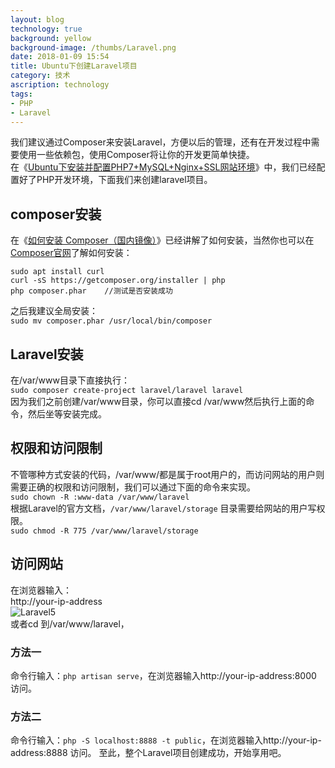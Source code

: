 ```yaml
---
layout: blog
technology: true
background: yellow
background-image: /thumbs/Laravel.png
date: 2018-01-09 15:54
title: Ubuntu下创建Laravel项目
category: 技术
ascription: technology
tags:
- PHP
- Laravel
---
```


我们建议通过Composer来安装Laravel，方便以后的管理，还有在开发过程中需要使用一些依赖包，使用Composer将让你的开发更简单快捷。  
在《[Ubuntu下安装并配置PHP7+MySQL+Nginx+SSL网站环境](https://pangsuan.com/p/Ubuntu-PHP-MySQL-Nginx-SSL.html)》中，我们已经配置好了PHP开发环境，下面我们来创建laravel项目。  
## composer安装
在《[如何安装 Composer（国内镜像）](https://pangsuan.com/p/composer-ghost.html)》已经讲解了如何安装，当然你也可以在[Composer官网](https://getcomposer.org/download/)了解如何安装：  
```
sudo apt install curl
curl -sS https://getcomposer.org/installer | php
php composer.phar    //测试是否安装成功
```
之后我建议全局安装：  
`sudo mv composer.phar /usr/local/bin/composer`
## Laravel安装
在/var/www目录下直接执行：  
`sudo composer create-project laravel/laravel laravel`  
因为我们之前创建/var/www目录，你可以直接cd /var/www然后执行上面的命令，然后坐等安装完成。  
## 权限和访问限制
不管哪种方式安装的代码，/var/www/都是属于root用户的，而访问网站的用户则需要正确的权限和访问限制，我们可以通过下面的命令来实现。  
`sudo chown -R :www-data /var/www/laravel`  
根据Laravel的官方文档，`/var/www/laravel/storage` 目录需要给网站的用户写权限。  
`sudo chmod -R 775 /var/www/laravel/storage` 
## 访问网站
在浏览器输入：  
http://your-ip-address  
![Laravel5](https://obdr74yw6.qnssl.com/image/mwq28AxIfM31l3JzqDFF7mDjxueBAHCbE3E3YmHT.png)  
或者cd 到/var/www/laravel，  
### 方法一
命令行输入：`php artisan serve`，在浏览器输入http://your-ip-address:8000 访问。
### 方法二
命令行输入：`php -S localhost:8888 -t public`，在浏览器输入http://your-ip-address:8888 访问。
至此，整个Laravel项目创建成功，开始享用吧。